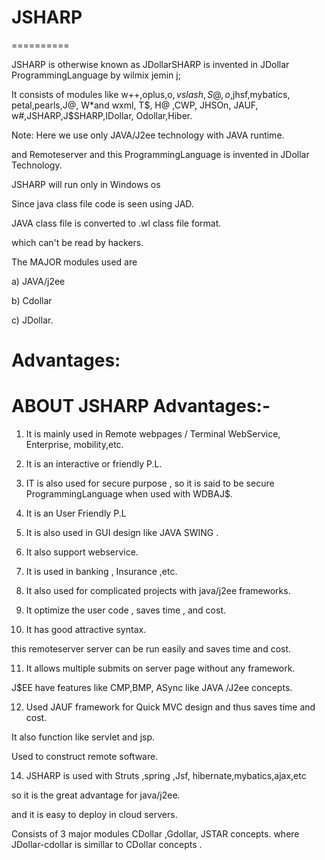 # JSHARP
==========

JSHARP  is  otherwise known  as JDollarSHARP is  invented  in JDollar ProgrammingLanguage  by wilmix jemin j; 

It  consists of modules  like  w++,oplus,o$,vslash,S@,o$,jhsf,mybatics,
petal,pearls,J@, W*and  wxml, T$, H@ ,CWP, JHSOn, JAUF, w#,JSHARP,J$SHARP,IDollar, Odollar,Hiber.

Note: Here we  use only   JAVA/J2ee technology with  JAVA runtime.

and  Remoteserver  and  this  ProgrammingLanguage  is  invented in JDollar Technology.


JSHARP  will  run   only  in Windows os

Since  java class  file  code  is  seen  using  JAD.

JAVA  class file is  converted  to .wl class file  format.

which  can't be read by hackers.


The  MAJOR  modules   used are


a)  JAVA/j2ee

b) Cdollar 

c)  JDollar.





Advantages:
==========


ABOUT JSHARP Advantages:-
=======================
 1) It  is    mainly    used    in  Remote webpages / Terminal WebService, Enterprise,  mobility,etc.

 2) It   is  an  interactive   or  friendly P.L.
  
 
 3) IT  is    also  used    for   secure    purpose    ,  so  it   is  said  to  be  secure  ProgrammingLanguage  when  used   with WDBAJ$.
4)  It  is  an  User   Friendly  P.L
5)  It  is   also    used in  GUI   design   like JAVA SWING .
6)  It also support webservice.



7) It is used in banking , Insurance ,etc.

8) It also used for complicated projects with java/j2ee frameworks.

9) It optimize the user code , saves time , and cost.

10) It has good attractive syntax.

this remoteserver server can be run easily and saves time and cost.

11) It allows multiple submits on server page without any framework.

J$EE have features like CMP,BMP, ASync like JAVA /J2ee concepts.

12) Used JAUF framework for Quick MVC design and thus saves time and cost.

It also function like servlet and jsp.

Used to construct remote software.

14)  JSHARP   is  used with  Struts ,spring  ,Jsf, hibernate,mybatics,ajax,etc

so    it  is    the   great  advantage for java/j2ee.

and  it  is    easy  to   deploy in cloud servers.

Consists of 3 major  modules CDollar ,Gdollar, JSTAR concepts. where JDollar-cdollar is simillar to CDollar concepts .
